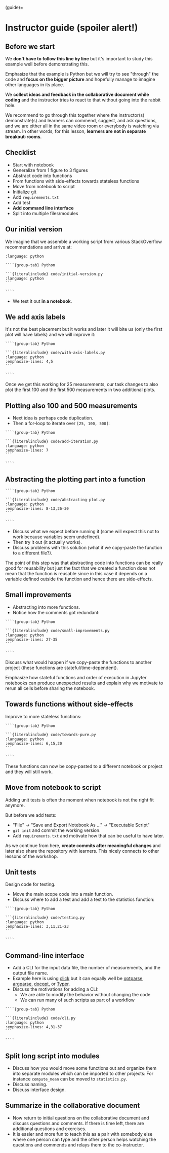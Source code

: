 (guide)=

# Instructor guide (spoiler alert!)


## Before we start

We **don't have to follow this line by line** but it's important to study
this example well before demonstrating this.

Emphasize that the example is Python but we will try to see "through"
the code and **focus on the bigger picture** and hopefully manage to imagine
other languages in its place.

We **collect ideas and feedback in the collaborative document while coding** and the instructor
tries to react to that without going into the rabbit hole.

We recommend to go through this together where the instructor(s) demonstrate(s)
and learners can commend, suggest, and ask questions, and we are either all in
the same video room or everybody is watching via stream. In other words, for
this lesson, **learners are not in separate breakout-rooms**.


## Checklist

- Start with notebook
- Generalize from 1 figure to 3 figures
- Abstract code into functions
- From functions with side-effects towards stateless functions
- Move from notebook to script
- Initialize git
- Add `requirements.txt`
- Add test
- **Add command line interface**
- Split into multiple files/modules


## Our initial version

We imagine that we assemble a working script from various StackOverflow
recommendations and arrive at:

```{literalinclude} code/initial-version.py
:language: python
```


`````{tabs}
````{group-tab} Python

```{literalinclude} code/initial-version.py
:language: python
```

````
`````

- We test it out **in a notebook**.


## We add axis labels

It's not the best placement but it works and later it will bite us (only the
first plot will have labels) and we will improve it:

`````{tabs}
````{group-tab} Python

```{literalinclude} code/with-axis-labels.py
:language: python
:emphasize-lines: 4,5
```

````
`````

Once we get this working for 25 measurements, our task changes to also
plot the first 100 and the first 500 measurements in two additional
plots.


## Plotting also 100 and 500 measurements

- Next idea is perhaps code duplication.
- Then a for-loop to iterate over `[25, 100, 500]`:

`````{tabs}
````{group-tab} Python

```{literalinclude} code/add-iteration.py
:language: python
:emphasize-lines: 7
```

````
`````


## Abstracting the plotting part into a function

`````{tabs}
````{group-tab} Python

```{literalinclude} code/abstracting-plot.py
:language: python
:emphasize-lines: 8-13,26-30
```

````
`````

- Discuss what we expect before running it (some will expect this not to work
  because variables seem undefined).
- Then try it out (it actually works).
- Discuss problems with this solution (what if we copy-paste the function to a different file?).

The point of this step was that abstracting code into functions can be really
good for reusability but just the fact that we created a function does not mean
that the function is reusable since in this case it depends on a variable
defined outside the function and hence there are side-effects.


## Small improvements

- Abstracting into more functions.
- Notice how the comments got redundant:

`````{tabs}
````{group-tab} Python

```{literalinclude} code/small-improvements.py
:language: python
:emphasize-lines: 27-35
```

````
`````

Discuss what would happen if we copy-paste the functions to another project
(these functions are stateful/time-dependent).

Emphasize how stateful functions and order of execution in Jupyter notebooks
can produce unexpected results and explain why we motivate to rerun all cells
before sharing the notebook.


## Towards functions without side-effects

Improve to more stateless functions:

`````{tabs}
````{group-tab} Python

```{literalinclude} code/towards-pure.py
:language: python
:emphasize-lines: 6,15,20
```

````
`````

These functions can now be copy-pasted to a different notebook or project and
they will still work.


## Move from notebook to script

Adding unit tests is often the moment when notebook is not the right fit
anymore.

But before we add tests:
- "File" -> "Save and Export Notebook As ..." -> "Executable Script"
- `git init` and commit the working version.
- Add `requirements.txt` and motivate how that can be useful to have later.

As we continue from here, **create commits after meaningful changes** and later
also share the repository with learners.  This nicely connects to other lessons
of the workshop.


## Unit tests

Design code for testing.

- Move the main scope code into a main function.
- Discuss where to add a test and add a test to the statistics function:

`````{tabs}
````{group-tab} Python

```{literalinclude} code/testing.py
:language: python
:emphasize-lines: 3,11,21-23
```

````
`````

## Command-line interface

- Add a CLI for the input data file, the number of measurements, and the output
  file name.
- Example here is using [click](https://click.palletsprojects.com/) but it can
  equally well be [optparse](https://docs.python.org/3/library/optparse.html),
  [argparse](https://docs.python.org/3/library/argparse.html),
  [docopt](http://docopt.org/), or [Typer](https://typer.tiangolo.com/).
- Discuss the motivations for adding a CLI:
   - We are able to modify the behavior without changing the code
   - We can run many of such scripts as part of a workflow

`````{tabs}
````{group-tab} Python

```{literalinclude} code/cli.py
:language: python
:emphasize-lines: 4,31-37
```

````
`````


## Split long script into modules

- Discuss how you would move some functions out and organize them into separate
  modules which can be imported to other projects: For instance
  `compute_mean` can be moved to `statistics.py`.
- Discuss naming.
- Discuss interface design.


## Summarize in the collaborative document

- Now return to initial questions on the collaborative document and discuss questions and comments. If
  there is time left, there are additional questions and exercises.
- It is easier and more fun to teach this as a pair with somebody else where
  one person can type and the other person helps watching the questions and
  commends and relays them to the co-instructor.
